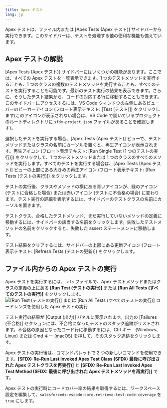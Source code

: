```yaml
---
title: Apex テスト
lang: jp
---
```


Apex テストは、ファイル内または [Apex Tests \(Apex テスト\)] サイドバーから実行できます。このサイドバーは、テストを処理する他の便利な機能も備えています。

## Apex テストの解説

[Apex Tests \(Apex テスト\)] サイドバーにはいくつかの機能があります。ここでは、すべての Apex テストを一覧表示できます。1 つのテストメソッドを実行することも、1 つのクラスの複数のテストメソッドを実行することも、すべてのテストを実行することも可能です。最新のテスト実行の結果を表示できます。さらに、そうしたテスト結果から、コードの対応する行に移動することもできます。このサイドバーにアクセスするには、VS Code ウィンドウの左側にあるビューバーのビーカーアイコン \(フロート表示テキスト: [Test \(テスト\)]\) をクリックします\(このアイコンが表示されない場合は、VS Code で開いているプロジェクトのルートディレクトリに `sfdx-project.json` ファイルがあることを確認します\)。

選択したテストを実行する場合、[Apex Tests \(Apex テスト\)] ビューで、テストメソッドまたはクラスの名前にカーソルを置くと、再生アイコンが表示されます。再生アイコン \(フロート表示テキスト: [Run Single Test \(1 つのテストの実行\)]\) をクリックして、1 つのテストメソッドまたは 1 つのクラスのすべてのメソッドを実行します。すべてのテストを実行する場合は、[Apex Tests \(Apex テスト\)] ビューの上部にある大きめの再生アイコン \(フロート表示テキスト: [Run Tests \(テストの実行\)]\) をクリックします。

テストの実行後、クラスやメソッドの横にある青いアイコンが、緑のアイコン \(テストに合格した場合\) または赤いアイコン \(テストに不合格の場合\) に変わります。テスト実行の詳細を表示するには、サイドバーのテストクラスの名前にカーソルを置きます。

テストクラス、合格したテストメソッド、まだ実行していないメソッドの定義に移動するには、サイドバーの該当する名前をクリックします。失敗したテストメソッドの名前をクリックすると、失敗した assert ステートメントに移動します。

テスト結果をクリアするには、サイドバーの上部にある更新アイコン \(フロート表示テキスト: [Refresh Tests \(テストの更新\)]\) をクリックします。

## ファイル内からの Apex テストの実行

Apex テストを実行するには、`.cls` ファイルで、Apex テストメソッドまたはクラスの定義の上にある **[Run Test \(テストの実行\)]** または **[Run All Tests \(すべてのテストの実行\)]** をクリックします。  
![[Run Test (テストの実行)] または [Run All Tests (すべてのテストの実行)] コードレンズを使用した Apex テストの実行](./images/apex_test_run.gif)

テスト実行の結果が [Output \(出力\)] パネルに表示されます。出力の [Failures \(不合格\)] セクションには、不合格になったテストのスタック追跡がリストされます。不合格の原因となったコード行に移動するには、Ctrl キー　\(Windows、Linux\) または Cmd キー \(macOS\) を押して、そのスタック追跡をクリックします。

Apex テストの実行後は、コマンドパレットで 2 つの新しいコマンドを使用できます。**[SFDX: Re-Run Last Invoked Apex Test Class \(SFDX: 最後に呼び出された Apex テストクラスを再実行\)]** と **[SFDX: Re-Run Last Invoked Apex Test Method \(SFDX: 最後に呼び出された Apex テストメソッドを再実行\)]** です。

Apex テストの実行時にコードカバー率の結果を取得するには、ワークスペース設定を編集して、`salesforcedx-vscode-core.retrieve-test-code-coverage` を `true` にします。
